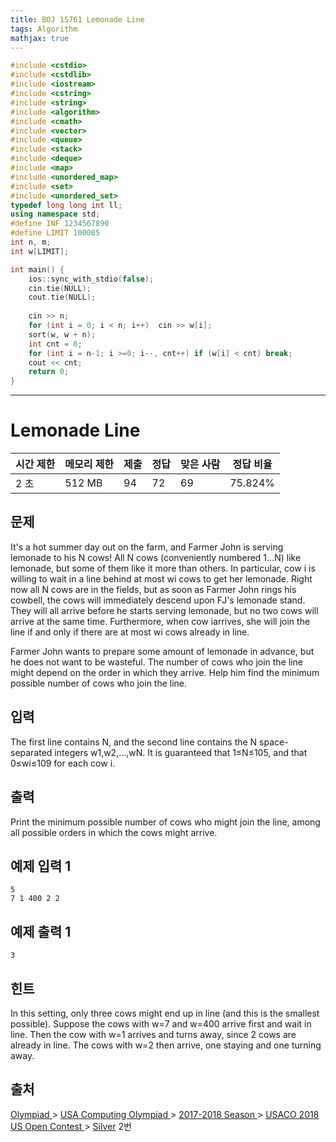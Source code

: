 ```yaml
---
title: BOJ 15761 Lemonade Line
tags: Algorithm
mathjax: true
---
```





```c++
#include <cstdio>
#include <cstdlib>
#include <iostream>
#include <cstring>
#include <string>
#include <algorithm>
#include <cmath>
#include <vector>
#include <queue>
#include <stack>
#include <deque>
#include <map>
#include <unordered_map>
#include <set>
#include <unordered_set>
typedef long long int ll;
using namespace std;
#define INF 1234567890
#define LIMIT 100005
int n, m;
int w[LIMIT];

int main() {
	ios::sync_with_stdio(false);
	cin.tie(NULL);
	cout.tie(NULL);
	
	cin >> n;
	for (int i = 0; i < n; i++)  cin >> w[i];
	sort(w, w + n);
	int cnt = 0;
	for (int i = n-1; i >=0; i--, cnt++) if (w[i] < cnt) break;
	cout << cnt;
	return 0;
}


```



---

# Lemonade Line

| 시간 제한 | 메모리 제한 | 제출 | 정답 | 맞은 사람 | 정답 비율 |
| --------- | ----------- | ---- | ---- | --------- | --------- |
| 2 초      | 512 MB      | 94   | 72   | 69        | 75.824%   |

## 문제

It's a hot summer day out on the farm, and Farmer John is serving lemonade to his N cows! All N cows (conveniently numbered 1…N) like lemonade, but some of them like it more than others. In particular, cow i is willing to wait in a line behind at most wi cows to get her lemonade. Right now all N cows are in the fields, but as soon as Farmer John rings his cowbell, the cows will immediately descend upon FJ's lemonade stand. They will all arrive before he starts serving lemonade, but no two cows will arrive at the same time. Furthermore, when cow iarrives, she will join the line if and only if there are at most wi cows already in line.

Farmer John wants to prepare some amount of lemonade in advance, but he does not want to be wasteful. The number of cows who join the line might depend on the order in which they arrive. Help him find the minimum possible number of cows who join the line.

## 입력

The first line contains N, and the second line contains the N space-separated integers w1,w2,…,wN. It is guaranteed that 1≤N≤105, and that 0≤wi≤109 for each cow i.

## 출력

Print the minimum possible number of cows who might join the line, among all possible orders in which the cows might arrive.



## 예제 입력 1

```
5
7 1 400 2 2
```

## 예제 출력 1

```
3
```

## 힌트

In this setting, only three cows might end up in line (and this is the smallest possible). Suppose the cows with w=7 and w=400 arrive first and wait in line. Then the cow with w=1 arrives and turns away, since 2 cows are already in line. The cows with w=2 then arrive, one staying and one turning away.

## 출처

[Olympiad ](https://www.acmicpc.net/category/2)> [USA Computing Olympiad ](https://www.acmicpc.net/category/106)> [2017-2018 Season ](https://www.acmicpc.net/category/410)> [USACO 2018 US Open Contest ](https://www.acmicpc.net/category/423)> [Silver](https://www.acmicpc.net/category/detail/1868) 2번